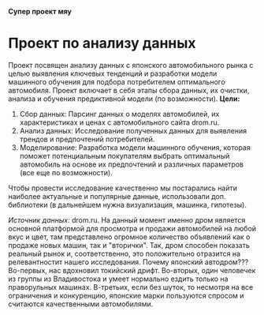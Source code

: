 **Супер проект мяу**
# Проект по анализу данных
Проект посвящен анализу данных c японского автомобильного рынка с целью выявления ключевых тенденций и разработки модели машинного обучения для подбора потребителем оптимального автомобиля. Проект включает в себя этапы сбора данных, их очистки, анализа и обучения предиктивной модели (по возможности).
**Цели:**
1. Сбор данных: Парсинг данных о моделях автомобилей, их характеристиках и ценах с автомобильного сайта drom.ru.
2. Анализ данных: Исследование полученных данных для выявления трендов и предпочтений потребителей.
3. Моделирование: Разработка модели машинного обучения, которая поможет потенциальным покупателям выбрать оптимальный автомобиль на основе их предпочтений и различных параметров (все еще по возможности).

Чтобы провести исследование качественно мы постарались найти наиболее актуальные и популярные данные, использовали доп. библиотеки (в дальнейшем нужна визуализация, машинка, гипотезы).

*Источник данных:* drom.ru. На данный момент именно дром является основной платформой для просмотра и продажи автомобилей на любой вкус и цвет, там представлено огромное количество объявлений как о продаже новых машин, так и "вторички". Так, дром способен показать реальный рынок и, соответственно, это положительно отразится на релевантностит нашего исследования.
Почему японский автодром??? Во-первых, нас вдохновил токийский дрифт. Во-вторых, один человечек из группы из Владивостока и умеет нормально ездить только на праворульных машинах. В-третьих, если без шуток, то несмотря на все ограничения и конкуренцию, японские марки пользуются спросом и считаются качественными автомобилями.
